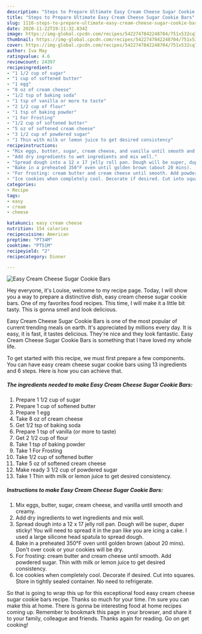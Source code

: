 ```yaml
---
description: "Steps to Prepare Ultimate Easy Cream Cheese Sugar Cookie Bars"
title: "Steps to Prepare Ultimate Easy Cream Cheese Sugar Cookie Bars"
slug: 1116-steps-to-prepare-ultimate-easy-cream-cheese-sugar-cookie-bars
date: 2020-11-22T19:11:32.834Z
image: https://img-global.cpcdn.com/recipes/5422747842248704/751x532cq70/easy-cream-cheese-sugar-cookie-bars-recipe-main-photo.jpg
thumbnail: https://img-global.cpcdn.com/recipes/5422747842248704/751x532cq70/easy-cream-cheese-sugar-cookie-bars-recipe-main-photo.jpg
cover: https://img-global.cpcdn.com/recipes/5422747842248704/751x532cq70/easy-cream-cheese-sugar-cookie-bars-recipe-main-photo.jpg
author: Iva May
ratingvalue: 4.6
reviewcount: 24397
recipeingredient:
- "1 1/2 cup of sugar"
- "1 cup of softened butter"
- "1 egg"
- "8 oz of cream cheese"
- "1/2 tsp of baking soda"
- "1 tsp of vanilla or more to taste"
- "2 1/2 cup of flour"
- "1 tsp of baking powder"
- "1 For Frosting"
- "1/2 cup of softened butter"
- "5 oz of softened cream cheese"
- "3 1/2 cup of powdered sugar"
- "1 Thin with milk or lemon juice to get desired consistency"
recipeinstructions:
- "Mix eggs, butter, sugar, cream cheese, and vanilla until smooth and creamy."
- "Add dry ingredients to wet ingredients and mix well."
- "Spread dough into a 12 x 17 jelly roll pan. Dough will be super, duper sticky! You will need to spread it in the pan like you are icing a cake. I used a large silicone head spatula to spread dough."
- "Bake in a preheated 350°F oven until golden brown (about 20 mins).  Don&#39;t over cook or your cookies will be dry."
- "For frosting: cream butter and cream cheese until smooth. Add powdered sugar. Thin with milk or lemon juice to get desired consistency."
- "Ice cookies when completely cool. Decorate if desired. Cut into squares. Store in tightly sealed container. No need to refrigerate."
categories:
- Recipe
tags:
- easy
- cream
- cheese

katakunci: easy cream cheese 
nutrition: 154 calories
recipecuisine: American
preptime: "PT34M"
cooktime: "PT51M"
recipeyield: "2"
recipecategory: Dinner

---
```



![Easy Cream Cheese Sugar Cookie Bars](https://img-global.cpcdn.com/recipes/5422747842248704/751x532cq70/easy-cream-cheese-sugar-cookie-bars-recipe-main-photo.jpg)

Hey everyone, it's Louise, welcome to my recipe page. Today, I will show you a way to prepare a distinctive dish, easy cream cheese sugar cookie bars. One of my favorites food recipes. This time, I will make it a little bit tasty. This is gonna smell and look delicious.



Easy Cream Cheese Sugar Cookie Bars is one of the most popular of current trending meals on earth. It's appreciated by millions every day. It is easy, it is fast, it tastes delicious. They're nice and they look fantastic. Easy Cream Cheese Sugar Cookie Bars is something that I have loved my whole life.


To get started with this recipe, we must first prepare a few components. You can have easy cream cheese sugar cookie bars using 13 ingredients and 6 steps. Here is how you can achieve that.

<!--inarticleads1-->

##### The ingredients needed to make Easy Cream Cheese Sugar Cookie Bars:

1. Prepare 1 1/2 cup of sugar
1. Prepare 1 cup of softened butter
1. Prepare 1 egg
1. Take 8 oz of cream cheese
1. Get 1/2 tsp of baking soda
1. Prepare 1 tsp of vanilla (or more to taste)
1. Get 2 1/2 cup of flour
1. Take 1 tsp of baking powder
1. Take 1 For Frosting
1. Take 1/2 cup of softened butter
1. Take 5 oz of softened cream cheese
1. Make ready 3 1/2 cup of powdered sugar
1. Take 1 Thin with milk or lemon juice to get desired consistency.




<!--inarticleads2-->

##### Instructions to make Easy Cream Cheese Sugar Cookie Bars:

1. Mix eggs, butter, sugar, cream cheese, and vanilla until smooth and creamy.
1. Add dry ingredients to wet ingredients and mix well.
1. Spread dough into a 12 x 17 jelly roll pan. Dough will be super, duper sticky! You will need to spread it in the pan like you are icing a cake. I used a large silicone head spatula to spread dough.
1. Bake in a preheated 350°F oven until golden brown (about 20 mins).  Don&#39;t over cook or your cookies will be dry.
1. For frosting: cream butter and cream cheese until smooth. Add powdered sugar. Thin with milk or lemon juice to get desired consistency.
1. Ice cookies when completely cool. Decorate if desired. Cut into squares. Store in tightly sealed container. No need to refrigerate.




So that is going to wrap this up for this exceptional food easy cream cheese sugar cookie bars recipe. Thanks so much for your time. I'm sure you can make this at home. There is gonna be interesting food at home recipes coming up. Remember to bookmark this page in your browser, and share it to your family, colleague and friends. Thanks again for reading. Go on get cooking!
